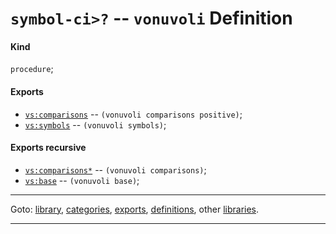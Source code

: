 

<a id='definition__vonuvoli__symbol-ci_3e_3f'></a>

# `symbol-ci>?` -- `vonuvoli` Definition


<a id='definition__vonuvoli__symbol-ci_3e_3f__kind'></a>

#### Kind

`procedure`;


<a id='definition__vonuvoli__symbol-ci_3e_3f__exports'></a>

#### Exports

 * [`vs:comparisons`](../../vonuvoli/exports/vs_3a_comparisons.md#export__vonuvoli__vs_3a_comparisons) -- `(vonuvoli comparisons positive)`;
 * [`vs:symbols`](../../vonuvoli/exports/vs_3a_symbols.md#export__vonuvoli__vs_3a_symbols) -- `(vonuvoli symbols)`;


<a id='definition__vonuvoli__symbol-ci_3e_3f__exports-recursive'></a>

#### Exports recursive

 * [`vs:comparisons*`](../../vonuvoli/exports/vs_3a_comparisons_2a.md#export__vonuvoli__vs_3a_comparisons_2a) -- `(vonuvoli comparisons)`;
 * [`vs:base`](../../vonuvoli/exports/vs_3a_base.md#export__vonuvoli__vs_3a_base) -- `(vonuvoli base)`;

----

Goto: [library](../../vonuvoli/_index.md#library__vonuvoli), [categories](../../vonuvoli/categories/_index.md#toc__vonuvoli__categories), [exports](../../vonuvoli/exports/_index.md#toc__vonuvoli__exports), [definitions](../../vonuvoli/definitions/_index.md#toc__vonuvoli__definitions), other [libraries](../../_libraries.md#toc__libraries).

----

